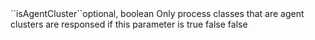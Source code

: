 <tr><td>``isAgentCluster``</td><td>optional, boolean</td>
<td>Only process classes that are agent clusters are responsed if this parameter is true</td>
<td>false</td>
<td>false</td></tr>
